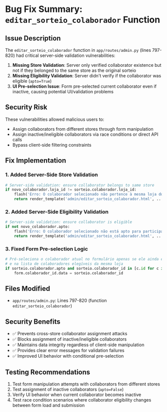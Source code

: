 # Bug Fix Summary: `editar_sorteio_colaborador` Function

## Issue Description
The `editar_sorteio_colaborador` function in `app/routes/admin.py` (lines 797-820) had critical server-side validation vulnerabilities:

1. **Missing Store Validation**: Server only verified collaborator existence but not if they belonged to the same store as the original sorteio
2. **Missing Eligibility Validation**: Server didn't verify if the collaborator was eligible (`apto=True`)
3. **UI Pre-selection Issue**: Form pre-selected current collaborator even if inactive, causing potential UI/validation problems

## Security Risk
These vulnerabilities allowed malicious users to:
- Assign collaborators from different stores through form manipulation
- Assign inactive/ineligible collaborators via race conditions or direct API calls
- Bypass client-side filtering constraints

## Fix Implementation

### 1. Added Server-Side Store Validation
```python
# Server-side validation: ensure collaborator belongs to same store
if novo_colaborador.loja_id != sorteio.colaborador.loja_id:
    flash('Erro: O colaborador selecionado não pertence à mesma loja do sorteio original.', 'danger')
    return render_template('admin/editar_sorteio_colaborador.html', ...)
```

### 2. Added Server-Side Eligibility Validation
```python
# Server-side validation: ensure collaborator is eligible
if not novo_colaborador.apto:
    flash('Erro: O colaborador selecionado não está apto para participar de sorteios.', 'danger')
    return render_template('admin/editar_sorteio_colaborador.html', ...)
```

### 3. Fixed Form Pre-selection Logic
```python
# Pré-seleciona o colaborador atual no formulário apenas se ele ainda estiver apto
# e na lista de colaboradores elegíveis da mesma loja
if sorteio.colaborador.apto and sorteio.colaborador_id in [c.id for c in colaboradores_loja]:
    form.colaborador_id.data = sorteio.colaborador_id
```

## Files Modified
- `app/routes/admin.py`: Lines 797-820 (function `editar_sorteio_colaborador`)

## Security Benefits
- ✅ Prevents cross-store collaborator assignment attacks
- ✅ Blocks assignment of inactive/ineligible collaborators
- ✅ Maintains data integrity regardless of client-side manipulation
- ✅ Provides clear error messages for validation failures
- ✅ Improved UI behavior with conditional pre-selection

## Testing Recommendations
1. Test form manipulation attempts with collaborators from different stores
2. Test assignment of inactive collaborators (`apto=False`)
3. Verify UI behavior when current collaborator becomes inactive
4. Test race condition scenarios where collaborator eligibility changes between form load and submission